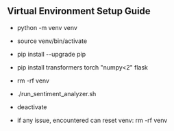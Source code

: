 ## Virtual Environment Setup Guide

- python -m venv venv
- source venv/bin/activate
- pip install --upgrade pip
- pip install transformers torch "numpy<2" flask
- rm -rf venv
- ./run_sentiment_analyzer.sh
- deactivate

- if any issue, encountered can reset venv: rm -rf venv
